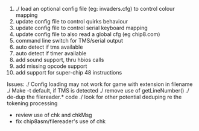 1. ./ load an optional config file (eg: invaders.cfg) to control colour mapping
2. update config file to control quirks behaviour
3. update config file to control serial keyboard mapping
4. update config file to also read a global cfg (eg chip8.com)
5. command line switch for TMS/serial output
6. auto detect if tms available
7. auto detect if timer available
8. add sound support, thru hbios calls
9. add missing opcode support
10. add support for super-chip 48 instructions


Issues:
  ./ Config loading may not work for game with extension in filename
  ./ Make -t default, if TMS is detected
  ./ remove use of getLineNumber()
  ./ de-dup the filereader.* code
  ./ look for other potential deduping re the tokening processing
  * review use of chk and chkMsg
  * fix chip8asm/filereader's use of chk
